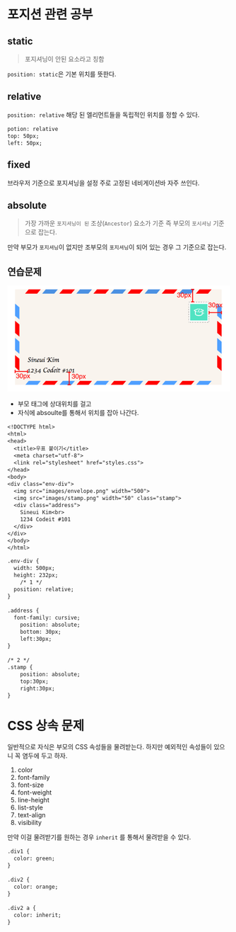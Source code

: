 # 포지션 관련 공부

## static
> 포지셔닝이 안된 요소라고 칭함

`position: static`은 기본 위치를 뜻한다. 

## relative
`position: relative` 해당 된 엘리먼트들을 독립적인 위치를 정할 수 있다. 
```
potion: relative
top: 50px;
left: 50px;
```

## fixed
브라우저 기준으로 포지셔닝을 설정
주로 고정된 네비게이션바 자주 쓰인다.

## absolute
> 가장 가까운 `포지셔닝이 된` 조상(`Ancestor`) 요소가 기준
즉 부모의 `포시셔닝` 기준으로 잡는다.

만약 부모가 `포지셔닝`이 없지만 조부모의 `포지셔닝`이 되어 있는 경우 그 기준으로 잡는다. 


## 연습문제

![](2019-03-29-13-00-59.png)

- 부모 태그에 상대위치를 걸고
- 자식에 absoulte를 통해서 위치를 잡아 나간다. 

```
<!DOCTYPE html>
<html>
<head>
  <title>우표 붙이기</title>
  <meta charset="utf-8">
  <link rel="stylesheet" href="styles.css">
</head>
<body>
<div class="env-div">
  <img src="images/envelope.png" width="500">
  <img src="images/stamp.png" width="50" class="stamp">
  <div class="address">
    Sineui Kim<br>
    1234 Codeit #101
  </div>
</div>
</body>
</html>
```

```
.env-div {
  width: 500px;
  height: 232px;
    /* 1 */
  position: relative;
}

.address {
  font-family: cursive;
    position: absolute;
    bottom: 30px;
    left:30px;
}

/* 2 */
.stamp {
    position: absolute;
    top:30px;
    right:30px;
}

```



# CSS 상속 문제

일반적으로 자식은 부모의 CSS 속성들을 물려받는다. 
하지만 예외적인 속성들이 있으니 꼭 염두에 두고 하자. 

1. color
2. font-family
3. font-size
4. font-weight
5. line-height
6. list-style
7. text-align
8. visibility

만약 이걸 물려받기를 원하는 경우 `inherit` 를 통해서 물려받을 수 있다. 
```
.div1 {
  color: green;
}

.div2 {
  color: orange;
}

.div2 a {
  color: inherit;
}
```